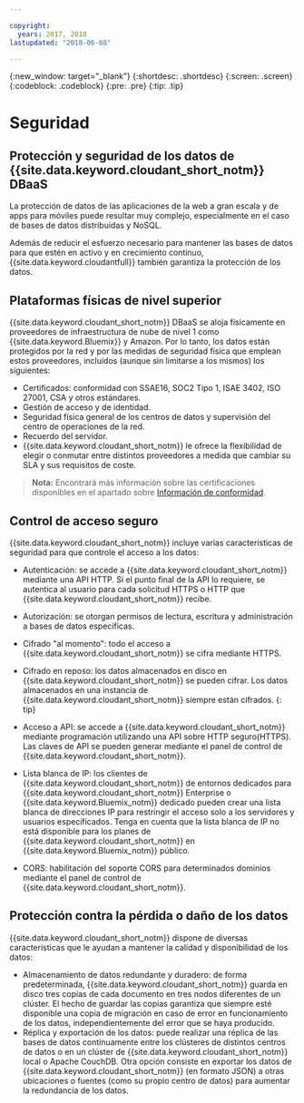 ```yaml
---

copyright:
  years: 2017, 2018
lastupdated: "2018-06-08"

---
```


{:new_window: target="_blank"}
{:shortdesc: .shortdesc}
{:screen: .screen}
{:codeblock: .codeblock}
{:pre: .pre}
{:tip: .tip}

<!-- Acrolinx: 2017-04-28 -->

# Seguridad

## Protección y seguridad de los datos de {{site.data.keyword.cloudant_short_notm}} DBaaS

La protección de datos de las aplicaciones de la web a gran escala y de apps para móviles puede resultar muy complejo, especialmente en el caso de bases de datos distribuidas
y NoSQL.

Además de reducir el esfuerzo necesario para mantener las bases de datos para que estén en activo y en crecimiento continuo, {{site.data.keyword.cloudantfull}} también garantiza la protección de los datos.

## Plataformas físicas de nivel superior

{{site.data.keyword.cloudant_short_notm}} DBaaS se aloja físicamente en proveedores de infraestructura de nube de nivel 1 como {{site.data.keyword.Bluemix}} y Amazon.
Por lo tanto, los datos están protegidos por la red y por las medidas de seguridad física que emplean estos proveedores, incluidos (aunque sin limitarse a los mismos) los siguientes:

- Certificados: conformidad con SSAE16, SOC2 Tipo 1, ISAE 3402, ISO 27001, CSA y otros estándares.
- Gestión de acceso y de identidad.
- Seguridad física general de los centros de datos y supervisión del centro de operaciones de la red.
- Recuerdo del servidor.
- {{site.data.keyword.cloudant_short_notm}} le ofrece la flexibilidad de elegir o conmutar entre distintos proveedores a medida que cambiar su SLA y sus requisitos de coste.

> **Nota:** Encontrará más información sobre las certificaciones disponibles en el apartado sobre [Información de conformidad](compliance.html).

## Control de acceso seguro

{{site.data.keyword.cloudant_short_notm}} incluye varias características de seguridad para que controle el acceso a los datos:

- Autenticación: se accede a {{site.data.keyword.cloudant_short_notm}} mediante una API HTTP.
  Si el punto final de la API lo requiere, se autentica al usuario para cada solicitud HTTPS o HTTP que {{site.data.keyword.cloudant_short_notm}} recibe.
- Autorización: se otorgan permisos de lectura, escritura y administración a bases de datos específicas.
- Cifrado "al momento": todo el acceso a {{site.data.keyword.cloudant_short_notm}} se cifra mediante HTTPS.
- Cifrado en reposo: los datos almacenados en disco en {{site.data.keyword.cloudant_short_notm}} se pueden cifrar.
  Los datos almacenados en una instancia de {{site.data.keyword.cloudant_short_notm}} siempre están cifrados.
  {: tip}
  
- Acceso a API: se accede a {{site.data.keyword.cloudant_short_notm}} mediante programación utilizando una API sobre HTTP seguro(HTTPS).
  Las claves de API se pueden generar mediante el panel de control de {{site.data.keyword.cloudant_short_notm}}.
- Lista blanca de IP: los clientes de {{site.data.keyword.cloudant_short_notm}} de entornos dedicados para {{site.data.keyword.cloudant_short_notm}} Enterprise o
  {{site.data.keyword.Bluemix_notm}} dedicado pueden crear una lista blanca de direcciones IP para  restringir el acceso solo a los servidores y usuarios especificados. Tenga en cuenta que la lista blanca de IP no está disponible para los planes de {{site.data.keyword.cloudant_short_notm}}
  en {{site.data.keyword.Bluemix_notm}} público. 
- CORS: habilitación del soporte CORS para determinados dominios mediante el panel de control de {{site.data.keyword.cloudant_short_notm}}.

## Protección contra la pérdida o daño de los datos

{{site.data.keyword.cloudant_short_notm}} dispone de diversas características que le ayudan a mantener la calidad y disponibilidad de los datos:

- Almacenamiento de datos redundante y duradero: de forma predeterminada, {{site.data.keyword.cloudant_short_notm}} guarda en disco tres copias de cada documento en tres nodos diferentes de un clúster.
  El hecho de guardar las copias garantiza que siempre esté disponible una copia de migración en caso de error en funcionamiento de los datos, independientemente del error que se haya producido.
- Réplica y exportación de los datos: puede realizar una réplica de las bases de datos continuamente entre los clústeres de distintos centros de datos o en un clúster de {{site.data.keyword.cloudant_short_notm}} local o Apache CouchDB.
  Otra opción consiste en exportar los datos de {{site.data.keyword.cloudant_short_notm}} (en formato JSON)
a otras ubicaciones o fuentes (como su propio centro de datos) para aumentar la redundancia de los datos.
